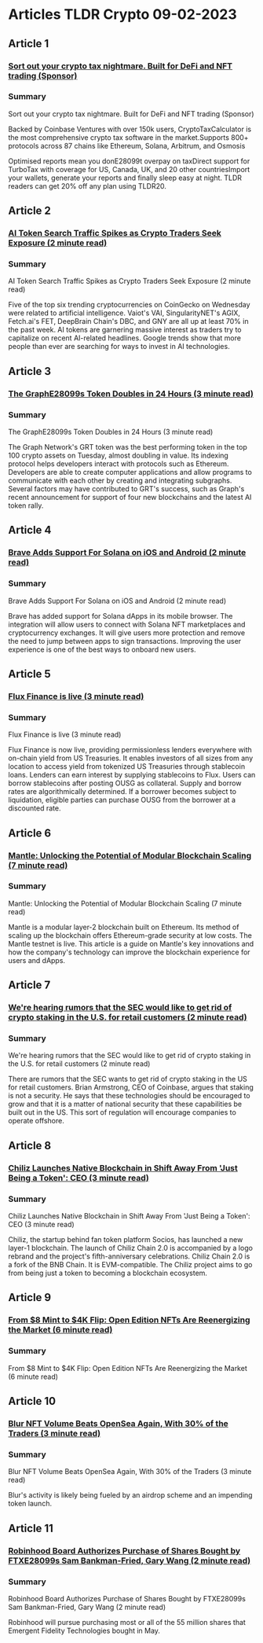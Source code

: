 # Articles TLDR Crypto 09-02-2023

## Article 1
### [Sort out your crypto tax nightmare. Built for DeFi and NFT trading (Sponsor)](https://tldr.tech)
### Summary 
 Sort out your crypto tax nightmare. Built for DeFi and NFT trading (Sponsor)

Backed by Coinbase Ventures with over 150k users, CryptoTaxCalculator is the most comprehensive crypto tax software in the market.Supports 800+ protocols across 87 chains like Ethereum, Solana, Arbitrum, and Osmosis<p>Optimised reports mean you donE28099t overpay on taxDirect support for TurboTax with coverage for US, Canada, UK, and 20 other countriesImport your wallets, generate your reports and finally sleep easy at night. TLDR readers can get 20% off any plan using TLDR20.

## Article 2
### [AI Token Search Traffic Spikes as Crypto Traders Seek Exposure (2 minute read)](https://tldr.tech)
### Summary 
 AI Token Search Traffic Spikes as Crypto Traders Seek Exposure (2 minute read)

Five of the top six trending cryptocurrencies on CoinGecko on Wednesday were related to artificial intelligence. Vaiot's VAI, SingularityNET's AGIX, Fetch.ai's FET, DeepBrain Chain's DBC, and GNY are all up at least 70% in the past week. AI tokens are garnering massive interest as traders try to capitalize on recent AI-related headlines. Google trends show that more people than ever are searching for ways to invest in AI technologies.

## Article 3
### [The GraphE28099s Token Doubles in 24 Hours (3 minute read)](https://tldr.tech)
### Summary 
 The GraphE28099s Token Doubles in 24 Hours (3 minute read)

The Graph Network's GRT token was the best performing token in the top 100 crypto assets on Tuesday, almost doubling in value. Its indexing protocol helps developers interact with protocols such as Ethereum. Developers are able to create computer applications and allow programs to communicate with each other by creating and integrating subgraphs. Several factors may have contributed to GRT's success, such as Graph's recent announcement for support of four new blockchains and the latest AI token rally.

## Article 4
### [Brave Adds Support For Solana on iOS and Android (2 minute read)](https://tldr.tech)
### Summary 
 Brave Adds Support For Solana on iOS and Android (2 minute read)

Brave has added support for Solana dApps in its mobile browser. The integration will allow users to connect with Solana NFT marketplaces and cryptocurrency exchanges. It will give users more protection and remove the need to jump between apps to sign transactions. Improving the user experience is one of the best ways to onboard new users.

## Article 5
### [Flux Finance is live (3 minute read)](https://tldr.tech)
### Summary 
 Flux Finance is live (3 minute read)

Flux Finance is now live, providing permissionless lenders everywhere with on-chain yield from US Treasuries. It enables investors of all sizes from any location to access yield from tokenized US Treasuries through stablecoin loans. Lenders can earn interest by supplying stablecoins to Flux. Users can borrow stablecoins after posting OUSG as collateral. Supply and borrow rates are algorithmically determined. If a borrower becomes subject to liquidation, eligible parties can purchase OUSG from the borrower at a discounted rate.

## Article 6
### [Mantle: Unlocking the Potential of Modular Blockchain Scaling (7 minute read)](https://tldr.tech)
### Summary 
 Mantle: Unlocking the Potential of Modular Blockchain Scaling (7 minute read)

Mantle is a modular layer-2 blockchain built on Ethereum. Its method of scaling up the blockchain offers Ethereum-grade security at low costs. The Mantle testnet is live. This article is a guide on Mantle's key innovations and how the company's technology can improve the blockchain experience for users and dApps.

## Article 7
### [We're hearing rumors that the SEC would like to get rid of crypto staking in the U.S. for retail customers (2 minute read)](https://tldr.tech)
### Summary 
 We're hearing rumors that the SEC would like to get rid of crypto staking in the U.S. for retail customers (2 minute read)

There are rumors that the SEC wants to get rid of crypto staking in the US for retail customers. Brian Armstrong, CEO of Coinbase, argues that staking is not a security. He says that these technologies should be encouraged to grow and that it is a matter of national security that these capabilities be built out in the US. This sort of regulation will encourage companies to operate offshore.

## Article 8
### [Chiliz Launches Native Blockchain in Shift Away From 'Just Being a Token': CEO (3 minute read)](https://tldr.tech)
### Summary 
 Chiliz Launches Native Blockchain in Shift Away From 'Just Being a Token': CEO (3 minute read)</span>

Chiliz, the startup behind fan token platform Socios, has launched a new layer-1 blockchain. The launch of Chiliz Chain 2.0 is accompanied by a logo rebrand and the project's fifth-anniversary celebrations. Chiliz Chain 2.0 is a fork of the BNB Chain. It is EVM-compatible. The Chiliz project aims to go from being just a token to becoming a blockchain ecosystem.

## Article 9
### [From $8 Mint to $4K Flip: Open Edition NFTs Are Reenergizing the Market (6 minute read)](https://tldr.tech)
### Summary 
 <span>From $8 Mint to $4K Flip: Open Edition NFTs Are Reenergizing the Market (6 minute read)

## Article 10
### [Blur NFT Volume Beats OpenSea Again, With 30% of the Traders (3 minute read)](https://tldr.tech)
### Summary 
 Blur NFT Volume Beats OpenSea Again, With 30% of the Traders (3 minute read)

Blur's activity is likely being fueled by an airdrop scheme and an impending token launch.

## Article 11
### [Robinhood Board Authorizes Purchase of Shares Bought by FTXE28099s Sam Bankman-Fried, Gary Wang (2 minute read)](https://tldr.tech)
### Summary 
 Robinhood Board Authorizes Purchase of Shares Bought by FTXE28099s Sam Bankman-Fried, Gary Wang (2 minute read)

Robinhood will pursue purchasing most or all of the 55 million shares that Emergent Fidelity Technologies bought in May.

